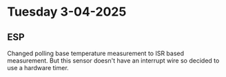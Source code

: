 # Tuesday 3-04-2025

## ESP
Changed polling base temperature measurement to ISR based measurement. But this sensor doesn't have an interrupt wire so decided to use a hardware timer. 

